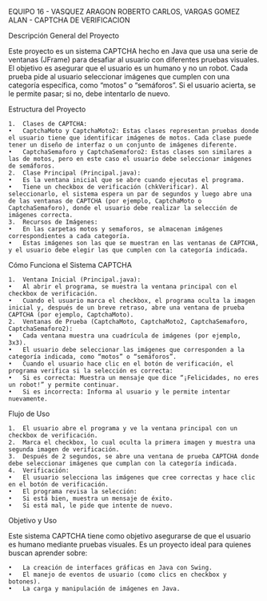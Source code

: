 EQUIPO 16 - VASQUEZ ARAGON ROBERTO CARLOS, VARGAS GOMEZ ALAN - CAPTCHA DE VERIFICACION

Descripción General del Proyecto

Este proyecto es un sistema CAPTCHA hecho en Java que usa una serie de ventanas (JFrame) para desafiar al usuario con diferentes pruebas visuales. El objetivo es asegurar que el usuario es un humano y no un robot. Cada prueba pide al usuario seleccionar imágenes que cumplen con una categoría específica, como “motos” o “semáforos”. Si el usuario acierta, se le permite pasar; si no, debe intentarlo de nuevo.

Estructura del Proyecto

	1.	Clases de CAPTCHA:
	•	CaptchaMoto y CaptchaMoto2: Estas clases representan pruebas donde el usuario tiene que identificar imágenes de motos. Cada clase puede tener un diseño de interfaz o un conjunto de imágenes diferente.
	•	CaptchaSemaforo y CaptchaSemaforo2: Estas clases son similares a las de motos, pero en este caso el usuario debe seleccionar imágenes de semáforos.
	2.	Clase Principal (Principal.java):
	•	Es la ventana inicial que se abre cuando ejecutas el programa.
	•	Tiene un checkbox de verificación (chkVerificar). Al seleccionarlo, el sistema espera un par de segundos y luego abre una de las ventanas de CAPTCHA (por ejemplo, CaptchaMoto o CaptchaSemaforo), donde el usuario debe realizar la selección de imágenes correcta.
	3.	Recursos de Imágenes:
	•	En las carpetas motos y semaforos, se almacenan imágenes correspondientes a cada categoría.
	•	Estas imágenes son las que se muestran en las ventanas de CAPTCHA, y el usuario debe elegir las que cumplen con la categoría indicada.

Cómo Funciona el Sistema CAPTCHA

	1.	Ventana Inicial (Principal.java):
	•	Al abrir el programa, se muestra la ventana principal con el checkbox de verificación.
	•	Cuando el usuario marca el checkbox, el programa oculta la imagen inicial y, después de un breve retraso, abre una ventana de prueba CAPTCHA (por ejemplo, CaptchaMoto).
	2.	Ventanas de Prueba (CaptchaMoto, CaptchaMoto2, CaptchaSemaforo, CaptchaSemaforo2):
	•	Cada ventana muestra una cuadrícula de imágenes (por ejemplo, 3x3).
	•	El usuario debe seleccionar las imágenes que corresponden a la categoría indicada, como “motos” o “semáforos”.
	•	Cuando el usuario hace clic en el botón de verificación, el programa verifica si la selección es correcta:
	•	Si es correcta: Muestra un mensaje que dice “¡Felicidades, no eres un robot!” y permite continuar.
	•	Si es incorrecta: Informa al usuario y le permite intentar nuevamente.

Flujo de Uso

	1.	El usuario abre el programa y ve la ventana principal con un checkbox de verificación.
	2.	Marca el checkbox, lo cual oculta la primera imagen y muestra una segunda imagen de verificación.
	3.	Después de 2 segundos, se abre una ventana de prueba CAPTCHA donde debe seleccionar imágenes que cumplan con la categoría indicada.
	4.	Verificación:
	•	El usuario selecciona las imágenes que cree correctas y hace clic en el botón de verificación.
	•	El programa revisa la selección:
	•	Si está bien, muestra un mensaje de éxito.
	•	Si está mal, le pide que intente de nuevo.

Objetivo y Uso

Este sistema CAPTCHA tiene como objetivo asegurarse de que el usuario es humano mediante pruebas visuales. Es un proyecto ideal para quienes buscan aprender sobre:

	•	La creación de interfaces gráficas en Java con Swing.
	•	El manejo de eventos de usuario (como clics en checkbox y botones).
	•	La carga y manipulación de imágenes en Java.
